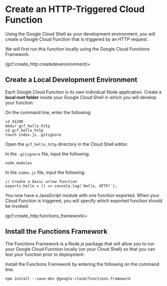 # Create an HTTP-Triggered Cloud Function
Using the Google Cloud Shell as your development environment, you will create a Google Cloud Function that is triggered by an HTTP request.

We will first run this function locally using the Google Cloud Functions Framework.

(gcf:create_http:createdevenvironment)=
## Create a Local Development Environment
Each Google Cloud Function is its own individual Node application. Create a **local root folder** inside your Google Cloud Shell in which you will develop your function.

On the command line, enter the following:
```
cd 41200
mkdir gcf_hello_http
cd gcf_hello_http
touch index.js .gitignore
```

Open the `gcf_hello_http` directory in the Cloud Shell editor.

In the `.gitignore` file, input the following:

```
node_modules
```

In the `index.js` file, input the following:

```
// Create a basic arrow function
exports.hello = () => console.log(`Hello, HTTP!`);
```

You now have a JavaScript module with one function exported. When your Cloud Function is triggered, you will specify which exported function should be invoked.

(gcf:create_http:functions_framework)=
## Install the Functions Framework
The Functions Framework is a Node.js package that will allow you to run your Google Cloud Function locally (on your Cloud Shell) so that you can test your function prior to deployment.

Install the Functions Framework by entering the following on the command line:

```
npm install --save-dev @google-cloud/functions-framework
```